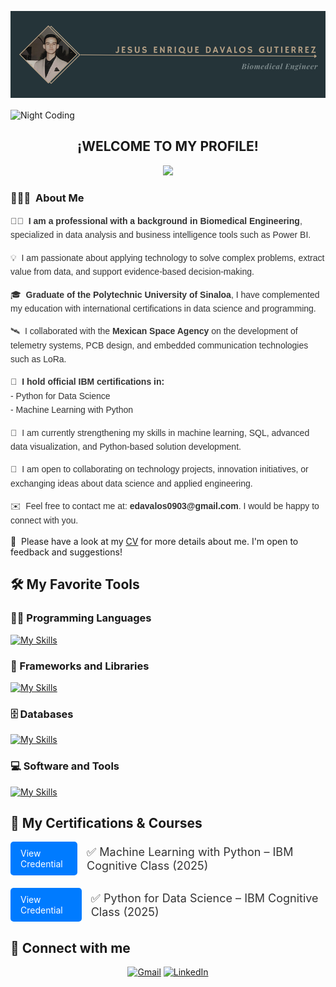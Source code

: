 ![Aditya Kanoi Banner](https://github.com/EnriqueDavalos1949/EnriqueDavalos1949/blob/main/Resources/Jesus%20Enrique%20Davalos%20gutierrez.png?raw=true)

<img alt="Night Coding" src="./assets/Hand%20Wave.gif" width='40' align="center"/>
<h2 align="center">¡WELCOME TO MY PROFILE!</h2>
<p align="center">
  <a href="https://skillicons.dev">
    <img src="https://skillicons.dev/icons?i=github" />
  </a>
</p>
<!-- ## 👋 &nbsp;Hey there! I'm Enrique Dávalos -->

### 👨🏻‍💻 &nbsp;About Me

<div style="font-family: Arial, sans-serif; line-height: 1.6; color: #333;">
  <p>👨‍💻 &nbsp;<strong>I am a professional with a background in Biomedical Engineering</strong>, specialized in data analysis and business intelligence tools such as Power BI.</p>

  <p>💡 &nbsp;I am passionate about applying technology to solve complex problems, extract value from data, and support evidence-based decision-making.</p>

  <p>🎓 &nbsp;<strong>Graduate of the Polytechnic University of Sinaloa</strong>, I have complemented my education with international certifications in data science and programming.</p>

  <p>🛰️ &nbsp;I collaborated with the <strong>Mexican Space Agency</strong> on the development of telemetry systems, PCB design, and embedded communication technologies such as LoRa.</p>

  <p>📜 &nbsp;<strong>I hold official IBM certifications in:</strong><br>
  - Python for Data Science<br>
  - Machine Learning with Python</p>

  <p>🌱 &nbsp;I am currently strengthening my skills in machine learning, SQL, advanced data visualization, and Python-based solution development.</p>

  <p>💬 &nbsp;I am open to collaborating on technology projects, innovation initiatives, or exchanging ideas about data science and applied engineering.</p>

  <p>✉️ &nbsp;Feel free to contact me at: <strong>edavalos0903@gmail.com</strong>. I would be happy to connect with you.</p>
</div>


📄 &nbsp;Please have a look at my [CV](https://github.com/EnriqueDavalos1949/EnriqueDavalos1949/blob/main/Resources/CV%20Enrique%20D%C3%A1valos%20-%20EN.pdf) for more details about me. I'm open to feedback and suggestions!

## 🛠️ My Favorite Tools

### 👨‍💻 Programming Languages
[![My Skills](https://skillicons.dev/icons?i=python,c,javascript,html,php,r&perline=3)](https://skillicons.dev)

### 🧰 Frameworks and Libraries

[![My Skills](https://skillicons.dev/icons?i=sklearn,tensorflow,opencv,bootstrap)](https://skillicons.dev)

### 🗄️ Databases
[![My Skills](https://skillicons.dev/icons?i=mysql,sqlite)](https://skillicons.dev)
### 💻 Software and Tools
[![My Skills](https://skillicons.dev/icons?i=autocad,ubuntu,windows,git,grafana,raspberrypi,stackoverflow,vscode&perline=4)](https://skillicons.dev)
## 🤝 My Certifications & Courses
  <div style="display: flex; align-items: center; margin-bottom: 20px;">
    <a href="https://www.credly.com/badges/1a35705e-4991-4f6e-bf7f-0bd0a74c686a" target="_blank" 
       style="background-color: #007bff; color: #fff; padding: 10px 16px; text-decoration: none; border-radius: 5px; margin-right: 15px;">
      View Credential
    </a>
    <span style="font-size: 18px; color: #333;">✅ Machine Learning with Python – IBM Cognitive Class (2025)</span>
  </div>
  
  <div style="display: flex; align-items: center; margin-bottom: 20px;">
    <a href="https://www.credly.com/badges/b73ebcba-c3e2-4d0e-a8fa-e8891b509fcc" target="_blank" 
       style="background-color: #007bff; color: #fff; padding: 10px 16px; text-decoration: none; border-radius: 5px; margin-right: 15px;">
      View Credential
    </a>
    <span style="font-size: 18px; color: #333;">✅ Python for Data Science – IBM Cognitive Class (2025)</span>
  </div>

## 🤝 Connect with me
<p align="center">
	<a href="mailto:edavalos0903gmail.com"><img img src="https://img.shields.io/badge/gmail-%23EA4335.svg?style=plastic&logo=gmail&logoColor=white" alt="Gmail"/></a>
	<a href="https://www.linkedin.com/in/jes%C3%BAs-enrique-d%C3%A1valos-guti%C3%A9rrez-bb5b7928b/"><img src="https://img.shields.io/badge/linkedin-%230A66C2.svg?style=plastic&logo=linkedin&logoColor=white" alt="LinkedIn"/></a>
</p>
